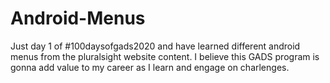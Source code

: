 # Android-Menus
Just day 1 of #100daysofgads2020 and have learned different android menus from the pluralsight website content.
I believe this GADS program is gonna add value to my career as I learn and engage on charlenges.
